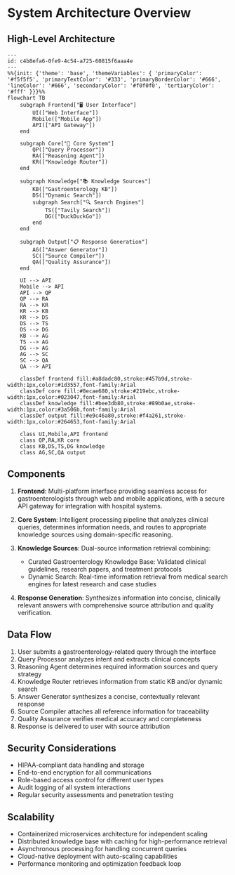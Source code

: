 # System Architecture Overview

## High-Level Architecture

```mermaid
---
id: c4b8efa6-0fe9-4c54-a725-60815f6aaa4e
---
%%{init: {'theme': 'base', 'themeVariables': { 'primaryColor': '#f5f5f5', 'primaryTextColor': '#333', 'primaryBorderColor': '#666', 'lineColor': '#666', 'secondaryColor': '#f0f0f0', 'tertiaryColor': '#fff' }}}%%
flowchart TB
    subgraph Frontend["🖥️ User Interface"]
        UI(["Web Interface"])
        Mobile(["Mobile App"])
        API(["API Gateway"])
    end
    
    subgraph Core["🧠 Core System"]
        QP(["Query Processor"])
        RA(["Reasoning Agent"])
        KR(["Knowledge Router"])
    end
    
    subgraph Knowledge["📚 Knowledge Sources"]
        KB(["Gastroenterology KB"])
        DS(["Dynamic Search"])
        subgraph Search["🔍 Search Engines"]
            TS(["Tavily Search"])
            DG(["DuckDuckGo"])
        end
    end
    
    subgraph Output["📋 Response Generation"]
        AG(["Answer Generator"])
        SC(["Source Compiler"])
        QA(["Quality Assurance"])
    end
    
    UI --> API
    Mobile --> API
    API --> QP
    QP --> RA
    RA --> KR
    KR --> KB
    KR --> DS
    DS --> TS
    DS --> DG
    KB --> AG
    TS --> AG
    DG --> AG
    AG --> SC
    SC --> QA
    QA --> API
    
    classDef frontend fill:#a8dadc80,stroke:#457b9d,stroke-width:1px,color:#1d3557,font-family:Arial
    classDef core fill:#8ecae680,stroke:#219ebc,stroke-width:1px,color:#023047,font-family:Arial
    classDef knowledge fill:#bee3db80,stroke:#89b0ae,stroke-width:1px,color:#3a506b,font-family:Arial
    classDef output fill:#e9c46a80,stroke:#f4a261,stroke-width:1px,color:#264653,font-family:Arial
    
    class UI,Mobile,API frontend
    class QP,RA,KR core
    class KB,DS,TS,DG knowledge
    class AG,SC,QA output
```

## Components
1. **Frontend**: Multi-platform interface providing seamless access for gastroenterologists through web and mobile applications, with a secure API gateway for integration with hospital systems.

2. **Core System**: Intelligent processing pipeline that analyzes clinical queries, determines information needs, and routes to appropriate knowledge sources using domain-specific reasoning.

3. **Knowledge Sources**: Dual-source information retrieval combining:
   - Curated Gastroenterology Knowledge Base: Validated clinical guidelines, research papers, and treatment protocols
   - Dynamic Search: Real-time information retrieval from medical search engines for latest research and case studies

4. **Response Generation**: Synthesizes information into concise, clinically relevant answers with comprehensive source attribution and quality verification.

## Data Flow
1. User submits a gastroenterology-related query through the interface
2. Query Processor analyzes intent and extracts clinical concepts
3. Reasoning Agent determines required information sources and query strategy
4. Knowledge Router retrieves information from static KB and/or dynamic search
5. Answer Generator synthesizes a concise, contextually relevant response
6. Source Compiler attaches all reference information for traceability
7. Quality Assurance verifies medical accuracy and completeness
8. Response is delivered to user with source attribution

## Security Considerations
- HIPAA-compliant data handling and storage
- End-to-end encryption for all communications
- Role-based access control for different user types
- Audit logging of all system interactions
- Regular security assessments and penetration testing

## Scalability
- Containerized microservices architecture for independent scaling
- Distributed knowledge base with caching for high-performance retrieval
- Asynchronous processing for handling concurrent queries
- Cloud-native deployment with auto-scaling capabilities
- Performance monitoring and optimization feedback loop